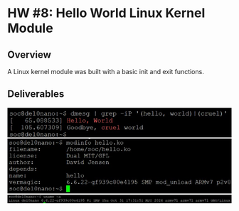 # HW #8: Hello World Linux Kernel Module

## Overview
A Linux kernel module was built with a basic init and exit functions.

## Deliverables
![Successful insert and remove of the module](assets/hw-08_insmod_rmmod.jpg)
![Module info](assets/hw-08_modinfo.jpg)
![uname -](assets/hw-08_uname.jpg)